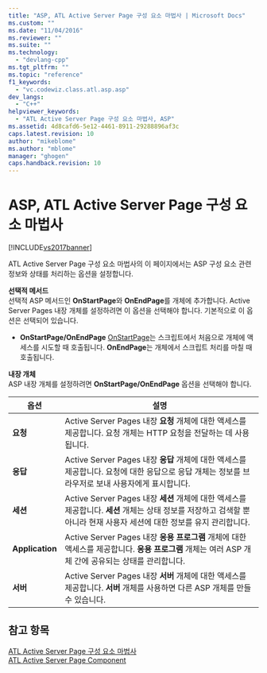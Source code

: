```yaml
---
title: "ASP, ATL Active Server Page 구성 요소 마법사 | Microsoft Docs"
ms.custom: ""
ms.date: "11/04/2016"
ms.reviewer: ""
ms.suite: ""
ms.technology: 
  - "devlang-cpp"
ms.tgt_pltfrm: ""
ms.topic: "reference"
f1_keywords: 
  - "vc.codewiz.class.atl.asp.asp"
dev_langs: 
  - "C++"
helpviewer_keywords: 
  - "ATL Active Server Page 구성 요소 마법사, ASP"
ms.assetid: 4d8cafd6-5e12-4461-8911-29288896af3c
caps.latest.revision: 10
author: "mikeblome"
ms.author: "mblome"
manager: "ghogen"
caps.handback.revision: 10
---
```

# ASP, ATL Active Server Page 구성 요소 마법사
[!INCLUDE[vs2017banner](../../assembler/inline/includes/vs2017banner.md)]

ATL Active Server Page 구성 요소 마법사의 이 페이지에서는 ASP 구성 요소 관련 정보와 상태를 처리하는 옵션을 설정합니다.  
  
 **선택적 메서드**  
 선택적 ASP 메서드인 **OnStartPage**와 **OnEndPage**를 개체에 추가합니다.  Active Server Pages 내장 개체를 설정하려면 이 옵션을 선택해야 합니다.  기본적으로 이 옵션은 선택되어 있습니다.  
  
-   **OnStartPage\/OnEndPage** [OnStartPage](https://msdn.microsoft.com/en-us/library/ms691624.aspx)는 스크립트에서 처음으로 개체에 액세스를 시도할 때 호출됩니다.  **OnEndPage**는 개체에서 스크립트 처리를 마칠 때 호출됩니다.  
  
 **내장 개체**  
 ASP 내장 개체를 설정하려면 **OnStartPage\/OnEndPage** 옵션을 선택해야 합니다.  
  
|옵션|설명|  
|--------|--------|  
|**요청**|Active Server Pages 내장 **요청** 개체에 대한 액세스를 제공합니다.  요청 개체는 HTTP 요청을 전달하는 데 사용됩니다.|  
|**응답**|Active Server Pages 내장 **응답** 개체에 대한 액세스를 제공합니다.  요청에 대한 응답으로 응답 개체는 정보를 브라우저로 보내 사용자에게 표시합니다.|  
|**세션**|Active Server Pages 내장 **세션** 개체에 대한 액세스를 제공합니다.  **세션** 개체는 상태 정보를 저장하고 검색할 뿐 아니라 현재 사용자 세션에 대한 정보를 유지 관리합니다.|  
|**Application**|Active Server Pages 내장 **응용 프로그램** 개체에 대한 액세스를 제공합니다.  **응용 프로그램** 개체는 여러 ASP 개체 간에 공유되는 상태를 관리합니다.|  
|**서버**|Active Server Pages 내장 **서버** 개체에 대한 액세스를 제공합니다.  **서버** 개체를 사용하면 다른 ASP 개체를 만들 수 있습니다.|  
  
## 참고 항목  
 [ATL Active Server Page 구성 요소 마법사](../../atl/reference/atl-active-server-page-component-wizard.md)   
 [ATL Active Server Page Component](../../atl/reference/adding-an-atl-active-server-page-component.md)